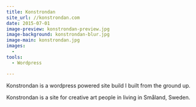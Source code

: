 ```yaml
---
title: Konstrondan
site_url: //konstrondan.com
date: 2015-07-01
image-preview: konstrondan-preview.jpg
image-background: konstrondan-blur.jpg
image-main: konstrondan.jpg
images:
  - 
tools:
  - Wordpress

---
```


Konstrondan is a wordpress powered site build I built from the ground up. 
<!--more-->
Konstrondan is a site for creative art people in living in Småland, Sweden.
